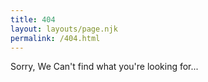 ```yaml
---
title: 404
layout: layouts/page.njk
permalink: /404.html
---
```

Sorry, We Can't find what you're looking for...

